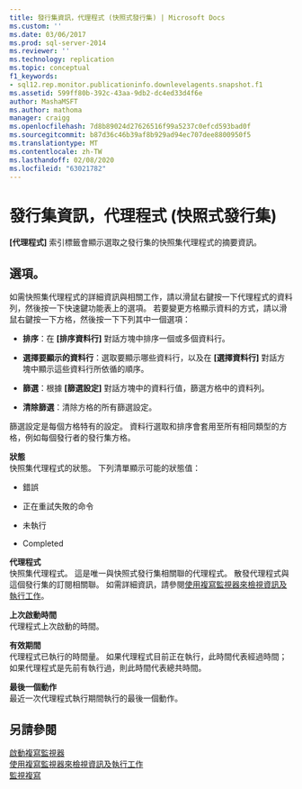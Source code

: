```yaml
---
title: 發行集資訊，代理程式 (快照式發行集) | Microsoft Docs
ms.custom: ''
ms.date: 03/06/2017
ms.prod: sql-server-2014
ms.reviewer: ''
ms.technology: replication
ms.topic: conceptual
f1_keywords:
- sql12.rep.monitor.publicationinfo.downlevelagents.snapshot.f1
ms.assetid: 599ff80b-392c-43aa-9db2-dc4ed33d4f6e
author: MashaMSFT
ms.author: mathoma
manager: craigg
ms.openlocfilehash: 7d8b89024d27626516f99a5237c0efcd593bad0f
ms.sourcegitcommit: b87d36c46b39af8b929ad94ec707dee8800950f5
ms.translationtype: MT
ms.contentlocale: zh-TW
ms.lasthandoff: 02/08/2020
ms.locfileid: "63021782"
---
```

# <a name="publication-information-agents-snapshot-publication"></a>發行集資訊，代理程式 (快照式發行集)
  **[代理程式]** 索引標籤會顯示選取之發行集的快照集代理程式的摘要資訊。  
  
## <a name="options"></a>選項。  
 如需快照集代理程式的詳細資訊與相關工作，請以滑鼠右鍵按一下代理程式的資料列，然後按一下快速鍵功能表上的選項。 若要變更方格顯示資料的方式，請以滑鼠右鍵按一下方格，然後按一下下列其中一個選項：  
  
-   **排序**：在 **[排序資料行]** 對話方塊中排序一個或多個資料行。  
  
-   **選擇要顯示的資料行**：選取要顯示哪些資料行，以及在 **[選擇資料行]** 對話方塊中顯示這些資料行所依循的順序。  
  
-   **篩選**：根據 **[篩選設定]** 對話方塊中的資料行值，篩選方格中的資料列。  
  
-   **清除篩選**：清除方格的所有篩選設定。  
  
 篩選設定是每個方格特有的設定。 資料行選取和排序會套用至所有相同類型的方格，例如每個發行者的發行集方格。  
  
 **狀態**  
 快照集代理程式的狀態。 下列清單顯示可能的狀態值：  
  
-   錯誤  
  
-   正在重試失敗的命令  
  
-   未執行  
  
-   Completed  
  
 **代理程式**  
 快照集代理程式。 這是唯一與快照式發行集相關聯的代理程式。 散發代理程式與這個發行集的訂閱相關聯。 如需詳細資訊，請參閱[使用複寫監視器來檢視資訊及執行工作](monitor/view-information-and-perform-tasks-replication-monitor.md)。  
  
 **上次啟動時間**  
 代理程式上次啟動的時間。  
  
 **有效期間**  
 代理程式已執行的時間量。 如果代理程式目前正在執行，此時間代表經過時間；如果代理程式是先前有執行過，則此時間代表總共時間。  
  
 **最後一個動作**  
 最近一次代理程式執行期間執行的最後一個動作。  
  
## <a name="see-also"></a>另請參閱  
 [啟動複寫監視器](monitor/start-the-replication-monitor.md)   
 [使用複寫監視器來檢視資訊及執行工作](monitor/view-information-and-perform-tasks-replication-monitor.md)   
 [監視複寫](monitoring-replication.md)  
  
  

